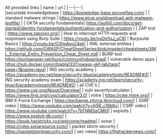 All provided links
| name | url |
|---|---|  
|securelab knowledgebase | https://knowledge-base.secureflag.com/ |
| standard malware strings |  https://www.eicar.org/download-anti-malware-testfile/ |
| OKTA security fundamentals|  https://auth0.com/docs/get-started/identity-fundamentals/authentication-and-authorization |
| ZAP tool | https://www.zaproxy.org/|
| How to intercept HTTP requests and responses using Burp Suite |  https://youtu.be/ouDe5sJ_uC8|
| Burpsuite Basics |  https://youtu.be/G3hpAeoZ4ek|
| XML external entities | https://github.com/OWASP/CheatSheetSeries/blob/master/cheatsheets/XML_External_Entity_Prevention_Cheat_Sheet.md|
| BURP tool  https://portswigger.net/burp/communitydownload|
| vulnerable demo apps | https://hub.docker.com/r/blabla1337/owasp-skf-lab/tags?page=1&name=java|
| ING security academy | https://academy.ing.net/learn/security-blue/academy/tools/README#3|
| ING security academy exam | https://academy.ing.net/learn/security-blue/4/academy/exam/README#2|
| all CVE's | https://www.cve.org/About/Overview|
| vuln severitycalculator | https://www.first.org/cvss/calculator/3.0|
| mitre | https://cwe.mitre.org/|
| IBM X-Force Exchange |  https://exchange.xforce.ibmcloud.com/|
| SSRF video | https://www.youtube.com/watch?v=ih5R_c16bKc|
| CSRF video | https://www.youtube.com/watch?v=7bTNMSqCMI0|
| exploits | https://www.exploit-db.com/|
| https://book.hacktricks.xyz/welcome/readme|
| sonar | https://rules.sonarsource.com/|
| packet storm security | https://packetstormsecurity.com/|
| sec news| https://thehackernews.com/|
